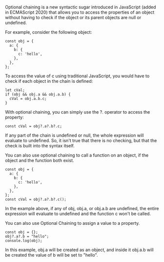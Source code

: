 Optional chaining is a new syntactic sugar introduced in JavaScript (added in ECMAScript 2020) that allows you to access the properties of an object without having to check if the object or its parent objects are null or undefined.

For example, consider the following object:

```
const obj = {
  a: {
    b: {
      c: 'hello',
    },
  },
};
```

To access the value of c using traditional JavaScript, you would have to check if each object in the chain is defined:

```
let cVal;
if (obj && obj.a && obj.a.b) {
  cVal = obj.a.b.c;
}
```

With optional chaining, you can simply use the ?. operator to access the property:

```
const cVal = obj?.a?.b?.c;
```

If any part of the chain is undefined or null, the whole expression will evaluate to undefined. So, it isn't true that there is no checking, but that the check is built into the syntax itself.

You can also use optional chaining to call a function on an object, if the object and the function both exist.

```
const obj = {
  a: {
    b: {
      c: 'hello',
    },
  },
};
const cVal = obj?.a?.b?.c();
```

In the example above, if any of obj, obj.a, or obj.a.b are undefined, the entire expression will evaluate to undefined and the function c won't be called.

You can also use Optional Chaining to assign a value to a property.

```
const obj = {};
obj?.a?.b = "hello";
console.log(obj);
```

In this example, obj.a will be created as an object, and inside it obj.a.b will be created the value of b will be set to "hello".
